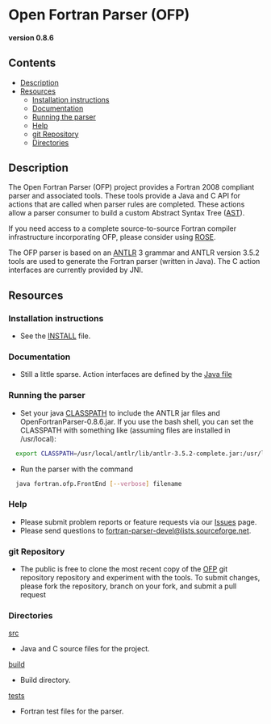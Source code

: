 [This document is formatted with GitHub-Flavored Markdown.                      ]:#
[For better viewing, including hyperlinks, read it online at                    ]:#
[https://github.com/openfortranproject/open-fortran-parser/blob/master/README.md]:#

#                Open Fortran Parser (OFP)                   #
####                 version 0.8.6                           ####
 
## Contents                                                               
* [Description]
* [Resources]
  * [Installation instructions]
  * [Documentation]
  * [Running the parser]
  * [Help]
  * [git Repository]
  * [Directories]

## <a name="description">Description</a> ##

The Open Fortran Parser (OFP) project provides a Fortran 2008 compliant
parser and associated tools.  These tools provide a Java and C API for
actions that are called when parser rules are completed.  These actions
allow a parser consumer to build a custom Abstract Syntax Tree ([AST]).

If you need access to a complete source-to-source Fortran compiler
infrastructure incorporating OFP, please consider using [ROSE].

The OFP parser is based on an [ANTLR] 3 grammar and ANTLR version 3.5.2
tools are used to generate the Fortran parser (written in Java).
The C action interfaces are currently provided by JNI.

## <a name="resources">Resources</a>  ##

### <a name="installation-instructions">Installation instructions</a>  ###

  - See the [INSTALL] file.

### <a name="documentation">Documentation</a>   ###

  - Still a little sparse.  Action interfaces are defined by the [Java file]

### <a name="running-the-parser">Running the parser</a> ###

  - Set your java [CLASSPATH] to include the ANTLR jar files and 
    OpenFortranParser-0.8.6.jar.  If you use the bash shell, you can set the
    CLASSPATH with something like (assuming files are installed in /usr/local):
```bash
  export CLASSPATH=/usr/local/antlr/lib/antlr-3.5.2-complete.jar:/usr/local/ofp/lib/OpenFortranParser-0.8.6.jar
```
  - Run the parser with the command
```bash
  java fortran.ofp.FrontEnd [--verbose] filename
```
### <a name="help">Help</a> ###

  - Please submit problem reports or feature requests via our [Issues] page.
  - Please send questions to fortran-parser-devel@lists.sourceforge.net.

### <a name="git-repository">git Repository</a>  ###

  - The public is free to clone the most recent copy of the [OFP] git repository
    repository and experiment with the tools.  To submit changes,
    please fork the repository, branch on your fork, and submit a pull request

### <a name="directories">Directories</a>   ###

[src]
  - Java and C source files for the project.

[build]
  - Build directory.

[tests]
  - Fortran test files for the parser.



[Hyperlinks]:#

[Contents]:#
[Installation instructions]: #installation-instructions
[Documentation]: #documentation
[Running the parser]: #running-the-parser
[Description]: #description
[Resources]: #resources


[Internal links]:#
[INSTALL]: ./INSTALL
[src]: ./src
[build]: ./build
[tests]: ./tests
[Issues]: https://github.com/openfortranproject/open-fortran-parser/issues
[OFP]: https://github.com/openfortranproject/open-fortran-parser/
[Help]: #help
[git Repository]: #git-repository
[Directories]: #directories


[External links]:#
[AST]: https://en.wikipedia.org/wiki/Abstract_syntax_tree
[Rose]: http://www.rosecompiler.org/
[ANTLR]: http://www.antlr.org
[Java file]: ./src/fortran/ofp/parser/java/IFortranParserAction.java
[CLASSPATH]: https://en.wikipedia.org/wiki/Classpath_(Java)

